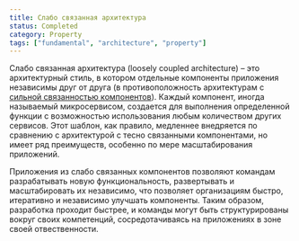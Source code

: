 ```yaml
---
title: Слабо связанная архитектура
status: Completed
category: Property
tags: ["fundamental", "architecture", "property"]
---
```


Слабо связанная архитектура (loosely coupled architecture) – это архитектурный стиль,
в котором отдельные компоненты приложения независимы друг от друга
(в противоположность архитектурам с [сильной связанностью компонентов](/tightly-coupled-architecture/)).
Каждый компонент, иногда называемый микросервисом, создается для выполнения определенной функции с возможностью использования любым количеством других сервисов.
Этот шаблон, как правило, медленнее внедряется по сравнению с архитектурой с тесно связанными компонентами, но имеет ряд преимуществ, особенно по мере масштабирования приложений.

Приложения из слабо связанных компонентов позволяют командам разрабатывать новую функциональность, развертывать и масштабировать их независимо,
что позволяет организациям быстро, итеративно и независимо улучшать компоненты.
Таким образом, разработка проходит быстрее, и команды могут быть структурированы вокруг своих компетенций,
сосредотачиваясь на приложениях в зоне своей отвественности.
